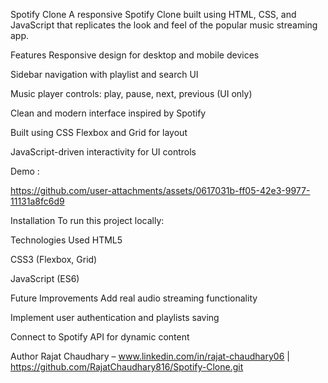 Spotify Clone
A responsive Spotify Clone built using HTML, CSS, and JavaScript that replicates the look and feel of the popular music streaming app.

Features
Responsive design for desktop and mobile devices

Sidebar navigation with playlist and search UI

Music player controls: play, pause, next, previous (UI only)

Clean and modern interface inspired by Spotify

Built using CSS Flexbox and Grid for layout

JavaScript-driven interactivity for UI controls

Demo :

https://github.com/user-attachments/assets/0617031b-ff05-42e3-9977-11131a8fc6d9

Installation
To run this project locally:

Technologies Used
HTML5

CSS3 (Flexbox, Grid)

JavaScript (ES6)

Future Improvements
Add real audio streaming functionality

Implement user authentication and playlists saving

Connect to Spotify API for dynamic content

Author
Rajat Chaudhary – www.linkedin.com/in/rajat-chaudhary06 | https://github.com/RajatChaudhary816/Spotify-Clone.git
